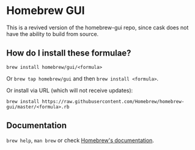 # Homebrew GUI

This is a revived version of the homebrew-gui repo, since cask does not have the ability to build from source.

## How do I install these formulae?
`brew install homebrew/gui/<formula>`

Or `brew tap homebrew/gui` and then `brew install <formula>`.

Or install via URL (which will not receive updates):

```
brew install https://raw.githubusercontent.com/Homebrew/homebrew-gui/master/<formula>.rb
```

## Documentation
`brew help`, `man brew` or check [Homebrew's documentation](https://github.com/Homebrew/brew/blob/master/docs/README.md).
